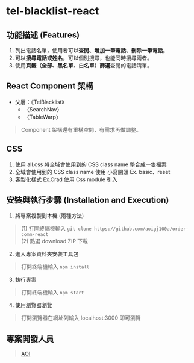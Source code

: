 # tel-blacklist-react

## 功能描述 (Features)
1. 列出電話名單，使用者可以**查閱、增加一筆電話、刪除一筆電話**。
2. 可以**搜尋電話或姓名**，可以個別搜尋，也能同時搜尋兩者。
3. 使用**頁籤（全部、黑名單、白名單）篩選**查閱的電話清單。

## React Component 架構
- 父層：《TelBlacklist》
  - 〈SearchNav〉
  - 〈TableWarp〉
> Component 架構還有重構空間，有需求再做調整。

## CSS 
1. 使用 all.css 將全域會使用到的 CSS class name 整合成一隻檔案
2. 全域會使用到的 CSS class name 使用 小寫開頭 Ex. basic、reset
4. 客製化樣式 Ex.Crad 使用 Css module 引入

## 安裝與執行步驟 (Installation and Execution)
1. 將專案複製到本機 (兩種方法)
> (1) 打開終端機輸入 
`git clone https://github.com/aoigj100a/order-comm-react`</br>
> (2) 點選 download ZIP 下載

2. 進入專案資料夾安裝工具包
> 打開終端機輸入
`npm install`

3. 執行專案
> 打開終端機輸入 
`npm start`

4. 使用瀏覽器瀏覽
> 打開瀏覽器在網址列輸入 localhost:3000 即可瀏覽

## 專案開發人員

> [AOI](https://github.com/aoigj100a)